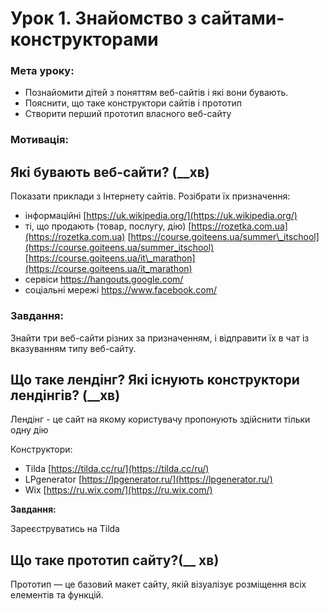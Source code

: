 # Урок 1. Знайомство з сайтами-конструкторами

### Мета уроку:

* Познайомити дітей з поняттям веб-сайтів і які вони бувають.  
* Пояснити, що таке конструктори сайтів і прототип
* Створити перший прототип власного веб-сайту

### Мотивація:

## Які бувають веб-сайти? \(\_\_хв\)

Показати приклади з Інтернету сайтів. Розібрати їх призначення:

* інформаційні  [https://uk.wikipedia.org/](https://uk.wikipedia.org/) 
* ті, що продають \(товар, послугу, дію\) [https://rozetka.com.ua](https://rozetka.com.ua)  [https://course.goiteens.ua/summer\_itschool](https://course.goiteens.ua/summer_itschool)  [https://course.goiteens.ua/it\_marathon](https://course.goiteens.ua/it_marathon) 
* сервіси  [https://hangouts.google.com/ ](https://hangouts.google.com/%20)  
* соціальні мережі [https://www.facebook.com/ ](https://www.facebook.com/%20)

### Завдання:

Знайти три веб-сайти різних за призначенням, і відправити їх в чат із вказуванням типу веб-сайту.

## Що таке лендінг? Які існують конструктори лендінгів? \(\_\_хв\)

Лендінг - це сайт на якому користувачу пропонують здійснити тільки одну дію

Конструктори:

* Tilda  [https://tilda.cc/ru/](https://tilda.cc/ru/)  
* LPgenerator  [https://lpgenerator.ru/](https://lpgenerator.ru/)  
* Wix  [https://ru.wix.com/](https://ru.wix.com/) 

**Завдання:**

Зареєструватись на Tilda

## **Що таке прототип сайту?\(\_\_ хв\)**

Прототип — це базовий макет сайту, якій візуалізує розміщення всіх елементів та функцій.

